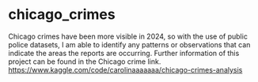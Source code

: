 # chicago_crimes
Chicago crimes have been more visible in 2024, so with the use of public police datasets, I am able to identify any patterns or observations that can indicate the areas the reports are occurring. 
Further information of this project can be found in the Chicago crime link. https://www.kaggle.com/code/carolinaaaaaaa/chicago-crimes-analysis 
